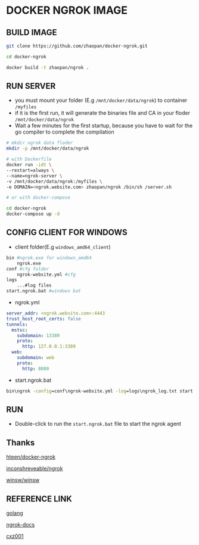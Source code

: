 # DOCKER NGROK IMAGE

## BUILD IMAGE

```bash
git clone https://github.com/zhaopan/docker-ngrok.git

cd docker-ngrok

docker build -t zhaopan/ngrok .
```

## RUN SERVER
* you must mount your folder (E.g `/mnt/docker/data/ngrok`) to container `/myfiles`
* if it is the first run, it will generate the binaries file and CA in your floder `/mnt/docker/data/ngrok`
* Wait a few minutes for the first startup, because you have to wait for the go compiler to complete the compilation

```bash
# mkdir ngrok data floder
mkdir -p /mnt/docker/data/ngrok

# with Dockerfile
docker run -idt \
--restart=always \
--name=ngrok-server \
-v /mnt/docker/data/ngrok:/myfiles \
-e DOMAIN=<ngrok.website.com> zhaopan/ngrok /bin/sh /server.sh

# or with docker-compose

cd docker-ngrok
docker-compose up -d
```

## CONFIG CLIENT FOR WINDOWS
* client folder(E.g `windows_amd64_client`)
```bash
bin #ngrok.exe for windows_amd64
    ngrok.exe
conf #cfg folder
    ngrok-website.yml #cfg
logs
    ...#log files
start.ngrok.bat #windows bat
```

* ngrok.yml
```yml
server_addr: <ngrok.website.com>:4443
trust_host_root_certs: false
tunnels:
  mstsc:
    subdomain: 13389
    proto:
      http: 127.0.0.1:3389
  web:
    subdomain: web
    proto:
      http: 8080
```

* start.ngrok.bat
```bat
bin\ngrok -config=conf\ngrok-website.yml -log=logs\ngrok_log.txt start mstsc web
```

## RUN

* Double-click to run the `start.ngrok.bat` file to start the ngrok agent


## Thanks

[hteen/docker-ngrok](https://github.com/hteen/docker-ngrok)

[inconshreveable/ngrok](https://github.com/inconshreveable/ngrok)

[winsw/winsw](https://github.com/winsw/winsw)

## REFERENCE LINK

[golang](https://github.com/golang/go)

[ngrok-docs](https://ngrok.com/docs)

[cxz001](https://my.oschina.net/cxz001/blog/784620)
